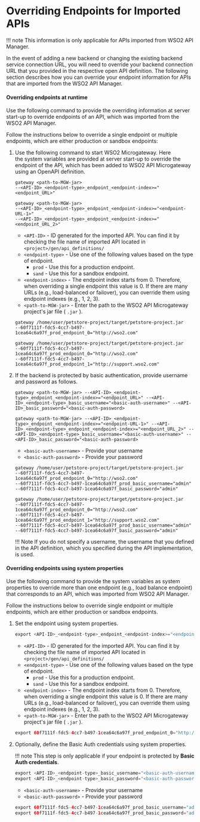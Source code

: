 # Overriding Endpoints for Imported APIs

!!! note
    This information is only applicable for APIs imported from WSO2 API Manager.

In the event of adding a new backend or changing the existing backend service connection URL, you will need to override your backend connection URL that you provided in the respective open API definition. The following section describes how you can override your endpoint information for APIs that are imported from the WSO2 API Manager.

#### Overriding endpoints at runtime

Use the following command to provide the overriding information at server start-up to override endpoints of an API, which was imported from the WSO2 API Manager.

Follow the instructions below to override a single endpoint or multiple endpoints, which are either production or sandbox endpoints:

1.  Use the following command to start WSO2 Microgateway. Here the system variables are provided at server start-up to override the endpoint of the API, which has been added to WSO2 API Microgateway using an OpenAPI definition.

    ``` text tab="Override single endpoint"
    gateway <path-to-MGW-jar> 
    --<API-ID>_<endpoint-type>_endpoint_<endpoint-index>="<endpoint_URL>"
    ```
    
    ``` text tab="Override Multiple endpoints"
    gateway <path-to-MGW-jar> 
    --<API-ID>_<endpoint-type>_endpoint_<endpoint-index>="<endpoint-URL-1>" 
    --<API-ID>_<endpoint-type>_endpoint_<endpoint-index>="<endpoint_URL_2>"
    ```
    
    - `<API-ID>` - ID generated for the imported API. You can find it by checking the file name of imported API located in `<project>/gen/api_definitions/`
    - `<endpoint-type>` - Use one of the following values based on the type of endpoint.
        - `prod` - Use this for a production endpoint.
        - `sand` - Use this for a sandbox endpoint.
    - `<endpoint-index>` - The endpoint index starts from 0. Therefore, when overriding a single endpoint this value is 0. If there are many URLs (e.g., load-balanced or failover), you can override them using endpoint indexes (e.g., 1, 2, 3).
    - `<path-to-MGW-jar>` - Enter the path to the WSO2 API Microgateway project's jar file ( `.jar` ).

    ``` text tab="Example 1 - single endpoint"
    gateway /home/user/petstore-project/target/petstore-project.jar  
    --60f7111f-fdc5-4cc7-b497-1cea64c6a97f_prod_endpoint_0="http://wso2.com"
    ```
    
    ``` text tab="Example 2 - multiple endpoints"
    gateway /home/user/petstore-project/target/petstore-project.jar 
    --60f7111f-fdc5-4cc7-b497-1cea64c6a97f_prod_endpoint_0="http://wso2.com" 
    --60f7111f-fdc5-4cc7-b497-1cea64c6a97f_prod_endpoint_1="http://support.wso2.com"
    ```

2. If the backend is protected by basic authentication, provide username and password as follows.
    
    ``` text tab="Override single endpoint"
    gateway <path-to-MGW-jar> --<API-ID>_<endpoint-type>_endpoint_<endpoint-index>="<endpoint_URL>" --<API-ID>_<endpoint-type>_basic_username="<basic-auth-username>" --<API-ID>_basic_password="<basic-auth-password>
    ```
    
    ``` text tab="Override Multiple endpoints"
    gateway <path-to-MGW-jar> --<API-ID>_<endpoint-type>_endpoint_<endpoint-index>="<endpoint-URL-1>" --<API-ID>_<endpoint-type>_endpoint_<endpoint-index>="<endpoint_URL_2>" --<API-ID>_<endpoint-type>_basic_username="<basic-auth-username>" --<API-ID>_basic_password="<basic-auth-password>
    ```
   
    - `<basic-auth-username>` - Provide your username                            
    - `<basic-auth-password>` - Provide your password                               
   
    ``` text tab="Example 1 - single endpoint"
    gateway /home/user/petstore-project/target/petstore-project.jar  
    --60f7111f-fdc5-4cc7-b497-1cea64c6a97f_prod_endpoint_0="http://wso2.com"
    --60f7111f-fdc5-4cc7-b497-1cea64c6a97f_prod_basic_username="admin" 
    --60f7111f-fdc5-4cc7-b497-1cea64c6a97f_basic_password="admin"
    ```
    
    ``` text tab="Example 2 - multiple endpoints"
    gateway /home/user/petstore-project/target/petstore-project.jar 
    --60f7111f-fdc5-4cc7-b497-1cea64c6a97f_prod_endpoint_0="http://wso2.com" 
    --60f7111f-fdc5-4cc7-b497-1cea64c6a97f_prod_endpoint_1="http://support.wso2.com"
    --60f7111f-fdc5-4cc7-b497-1cea64c6a97f_prod_basic_username="admin" 
    --60f7111f-fdc5-4cc7-b497-1cea64c6a97f_basic_password="admin"
    ```
 
    !!! Note
        If you do not specify a username, the username that you defined in the API definition, which you specified during the API implementation, is used.


#### Overriding endpoints using system properties

Use the following command to provide the system variables as system properties to override more than one endpoint (e.g., load balance endpoint) that corresponds to an API, which was imported from WSO2 API Manager.

Follow the instructions below to override single endpoint or multiple endpoints, which are either production or sandbox endpoints.

1. Set the endpoint using system properties. 

    ``` java tab="Format"
    export <API-ID>_<endpoint-type>_endpoint_<endpoint-index>="<endpoint-URL>" <API-ID>_<endpoint-type>_endpoint_<endpoint-index>="<endpoint-URL-2>" <path-to-MGW-jar>
    ```
    
    - `<API-ID>` - ID generated for the imported API. You can find it by checking the file name of imported API located in `<project>/gen/api_definitions/`
    - `<endpoint-type>` - Use one of the following values based on the type of endpoint.
       - `prod` - Use this for a production endpoint.
       - `sand` - Use this for a sandbox endpoint.
    - `<endpoint-index>` - The endpoint index starts from 0. Therefore, when overriding a single endpoint this value is 0. If there are many URLs (e.g., load-balanced or failover), you can override them using endpoint indexes (e.g., 1, 2, 3).
    - `<path-to-MGW-jar>` - Enter the path to the WSO2 API Microgateway project's jar file ( `.jar` ).
    
    ``` java tab="Example"
    export 60f7111f-fdc5-4cc7-b497-1cea64c6a97f_prod_endpoint_0="http://wso2.com" 60f7111f-fdc5-4cc7-b497-1cea64c6a97f_prod_endpoint_1="http://support.wso2.com" /home/user/petstore-project/target/petstore-project.jar
    ```

2. Optionally, define the Basic Auth credentials using system properties.

    !!! note
        This step is only applicable if your endpoint is protected by **Basic Auth credentials**.
    
    ``` java tab="Format"
    export <API-ID>_<endpoint-type>_basic_username="<basic-auth-username>"
    export <API-ID>_<endpoint-type>_basic_password="<basic-auth-password>"
    ```
    
    - `<basic-auth-username>` - Provide your username                            
    - `<basic-auth-password>` - Provide your password 
    
    ``` java tab="Example"
    export 60f7111f-fdc5-4cc7-b497-1cea64c6a97f_prod_basic_username="admin"
    export 60f7111f-fdc5-4cc7-b497-1cea64c6a97f_prod_basic_password="admin"
    ```

